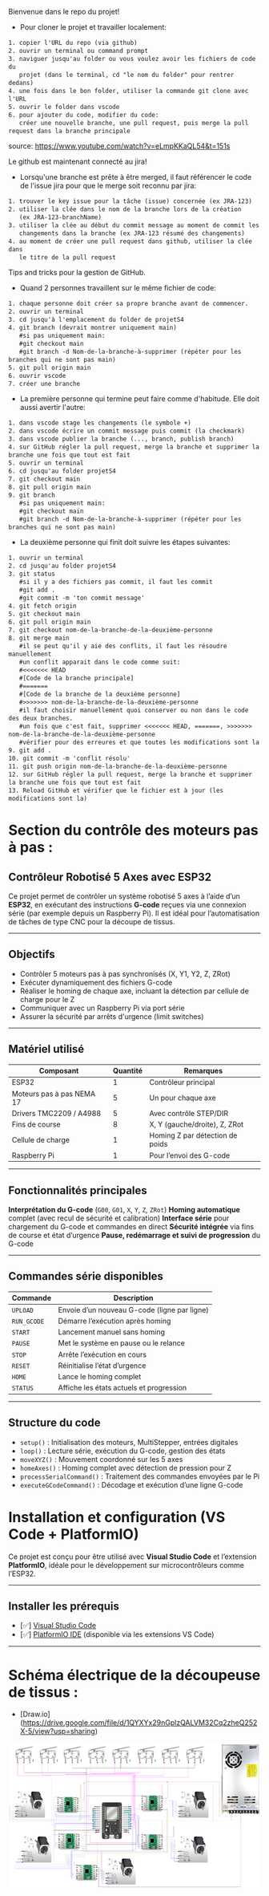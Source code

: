 Bienvenue dans le repo du projet! 
   - Pour cloner le projet et travailler localement:
   
    1. copier l'URL du repo (via github)
    2. ouvrir un terminal ou command prompt
    3. naviguer jusqu'au folder ou vous voulez avoir les fichiers de code du 
       projet (dans le terminal, cd "le nom du folder" pour rentrer dedans)
    4. une fois dans le bon folder, utiliser la commande git clone avec l'URL
    5. ouvrir le folder dans vscode
    6. pour ajouter du code, modifier du code: 
       créer une nouvelle branche, une pull request, puis merge la pull request dans la branche principale

source: https://www.youtube.com/watch?v=eLmpKKaQL54&t=151s

Le github est maintenant connecté au jira!

   - Lorsqu'une branche est prête à être merged, il faut référencer le code de 
     l'issue jira pour que le merge soit reconnu par jira:
   
    1. trouver le key issue pour la tâche (issue) concernée (ex JRA-123)
    2. utiliser la clée dans le nom de la branche lors de la création
       (ex JRA-123-branchName)
    3. utiliser la clée au début du commit message au moment de commit les 
       changements dans la branche (ex JRA-123 résumé des changements)
    4. au moment de créer une pull request dans github, utiliser la clée dans
       le titre de la pull request


Tips and tricks pour la gestion de GitHub.
   - Quand 2 personnes travaillent sur le même fichier de code:

    1. chaque personne doit créer sa propre branche avant de commencer.
    2. ouvrir un terminal
    3. cd jusqu'à l'emplacement du folder de projetS4
    4. git branch (devrait montrer uniquement main)
       #si pas uniquement main: 
       #git checkout main
       #git branch -d Nom-de-la-branche-à-supprimer (répéter pour les branches qui ne sont pas main)
    5. git pull origin main
    6. ouvrir vscode
    7. créer une branche

   - La première personne qui termine peut faire comme d'habitude. Elle doit aussi avertir l'autre:
   
    1. dans vscode stage les changements (le symbole +)
    2. dans vscode écrire un commit message puis commit (la checkmark)
    3. dans vscode publier la branche (..., branch, publish branch)
    4. sur GitHub régler la pull request, merge la branche et supprimer la branche une fois que tout est fait
    5. ouvrir un terminal
    6. cd jusqu'au folder projetS4
    7. git checkout main
    8. git pull origin main
    9. git branch
       #si pas uniquement main: 
       #git checkout main
       #git branch -d Nom-de-la-branche-à-supprimer (répéter pour les branches qui ne sont pas main)

   - La deuxième personne qui finit doit suivre les étapes suivantes:

    1. ouvrir un terminal
    2. cd jusqu'au folder projetS4
    3. git status
       #si il y a des fichiers pas commit, il faut les commit
       #git add .
       #git commit -m 'ton commit message'
    4. git fetch origin
    5. git checkout main
    6. git pull origin main
    7. git checkout nom-de-la-branche-de-la-deuxième-personne
    8. git merge main
       #il se peut qu'il y aie des conflits, il faut les résoudre manuellement
       #un conflit apparait dans le code comme suit:
       #<<<<<<< HEAD
       #[Code de la branche principale]
       #=======
       #[Code de la branche de la deuxième personne]
       #>>>>>>> nom-de-la-branche-de-la-deuxième-personne
       #il faut choisir manuellement quoi conserver ou non dans le code des deux branches.
       #un fois que c'est fait, supprimer <<<<<<< HEAD, =======, >>>>>>> nom-de-la-branche-de-la-deuxième-personne
       #vérifier pour des erreures et que toutes les modifications sont la
    9. git add .
    10. git commit -m 'conflit résolu'
    11. git push origin nom-de-la-branche-de-la-deuxième-personne
    12. sur GitHub régler la pull request, merge la branche et supprimer la branche une fois que tout est fait
    13. Reload GitHub et vérifier que le fichier est à jour (les modifications sont la)




# Section du contrôle des moteurs pas à pas : 

## Contrôleur Robotisé 5 Axes avec ESP32

Ce projet permet de contrôler un système robotisé 5 axes à l’aide d’un **ESP32**, 
en exécutant des instructions **G-code** reçues via une connexion série (par exemple depuis un Raspberry Pi). 
Il est idéal pour l’automatisation de tâches de type CNC pour la découpe de tissus.

---

## Objectifs

- Contrôler 5 moteurs pas à pas synchronisés (X, Y1, Y2, Z, ZRot)
- Exécuter dynamiquement des fichiers G-code
- Réaliser le homing de chaque axe, incluant la détection par cellule de charge pour le Z
- Communiquer avec un Raspberry Pi via port série
- Assurer la sécurité par arrêts d'urgence (limit switches)

---

## Matériel utilisé

| Composant                    | Quantité | Remarques                       |
|------------------------------|----------|---------------------------------|
| ESP32                        | 1        | Contrôleur principal            |
| Moteurs pas à pas NEMA 17    | 5        | Un pour chaque axe              |
| Drivers TMC2209 / A4988      | 5        | Avec contrôle STEP/DIR          |
| Fins de course               | 8        | X, Y (gauche/droite), Z, ZRot   |
| Cellule de charge            | 1        | Homing Z par détection de poids |
| Raspberry Pi                 | 1        | Pour l’envoi des G-code         |

---

## Fonctionnalités principales

**Interprétation du G-code** (`G00`, `G01`, `X`, `Y`, `Z`, `ZRot`)
**Homing automatique** complet (avec recul de sécurité et calibration)
**Interface série** pour chargement du G-code et commandes en direct
**Sécurité intégrée** via fins de course et état d’urgence
**Pause, redémarrage et suivi de progression** du G-code

---

## Commandes série disponibles

| Commande     | Description                                  |
|--------------|----------------------------------------------|
| `UPLOAD`     | Envoie d’un nouveau G-code (ligne par ligne) |
| `RUN_GCODE`  | Démarre l’exécution après homing             |
| `START`      | Lancement manuel sans homing                 |
| `PAUSE`      | Met le système en pause ou le relance        |
| `STOP`       | Arrête l’exécution en cours                  |
| `RESET`      | Réinitialise l’état d’urgence                |
| `HOME`       | Lance le homing complet                      |
| `STATUS`     | Affiche les états actuels et progression     |

---

## Structure du code

- `setup()` : Initialisation des moteurs, MultiStepper, entrées digitales
- `loop()` : Lecture série, exécution du G-code, gestion des états
- `moveXYZ()` : Mouvement coordonné sur les 5 axes
- `homeAxes()` : Homing complet avec détection de pression pour Z
- `processSerialCommand()` : Traitement des commandes envoyées par le Pi
- `executeGCodeCommand()` : Décodage et exécution d’une ligne G-code


# Installation et configuration (VS Code + PlatformIO)

Ce projet est conçu pour être utilisé avec **Visual Studio Code** et l’extension **PlatformIO**, idéale pour le développement sur microcontrôleurs comme l’ESP32.

---

## Installer les prérequis

- [✅] [Visual Studio Code](https://code.visualstudio.com/)
- [✅] [PlatformIO IDE](https://platformio.org/install/ide?install=vscode) (disponible via les extensions VS Code)

---


# Schéma électrique de la découpeuse de tissus :
- [Draw.io] (https://drive.google.com/file/d/1QYXYx29nGplzQALVM32Cq2zheQ252X-5/view?usp=sharing)

![alt text](image-1.png)